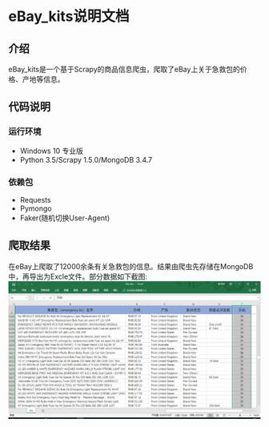 eBay_kits说明文档
==
介绍
 - 
eBay_kits是一个基于Scrapy的商品信息爬虫，爬取了eBay上关于急救包的价格、产地等信息。<br>

代码说明
--
### 运行环境
* Windows 10 专业版<br>
* Python 3.5/Scrapy 1.5.0/MongoDB 3.4.7<br>

### 依赖包
* Requests<br>
* Pymongo<br>
* Faker(随机切换User-Agent)<br>

爬取结果
-
在eBay上爬取了12000余条有关急救包的信息。结果由爬虫先存储在MongoDB中，再导出为Excle文件。部分数据如下截图:<br>
![信息截图](https://github.com/lanluyu/eBay_kits/blob/master/%E9%83%A8%E5%88%86%E6%80%A5%E6%95%91%E5%8C%85%E4%BF%A1%E6%81%AF%E6%88%AA%E5%9B%BE.PNG)
